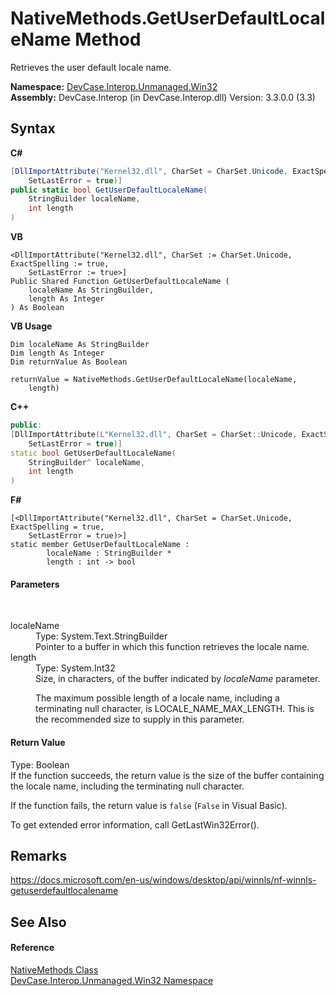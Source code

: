 # NativeMethods.GetUserDefaultLocaleName Method 
 

Retrieves the user default locale name.

**Namespace:**&nbsp;<a href="N_DevCase_Interop_Unmanaged_Win32">DevCase.Interop.Unmanaged.Win32</a><br />**Assembly:**&nbsp;DevCase.Interop (in DevCase.Interop.dll) Version: 3.3.0.0 (3.3)

## Syntax

**C#**<br />
``` C#
[DllImportAttribute("Kernel32.dll", CharSet = CharSet.Unicode, ExactSpelling = true, 
	SetLastError = true)]
public static bool GetUserDefaultLocaleName(
	StringBuilder localeName,
	int length
)
```

**VB**<br />
``` VB
<DllImportAttribute("Kernel32.dll", CharSet := CharSet.Unicode, ExactSpelling := true, 
	SetLastError := true>]
Public Shared Function GetUserDefaultLocaleName ( 
	localeName As StringBuilder,
	length As Integer
) As Boolean
```

**VB Usage**<br />
``` VB Usage
Dim localeName As StringBuilder
Dim length As Integer
Dim returnValue As Boolean

returnValue = NativeMethods.GetUserDefaultLocaleName(localeName, 
	length)
```

**C++**<br />
``` C++
public:
[DllImportAttribute(L"Kernel32.dll", CharSet = CharSet::Unicode, ExactSpelling = true, 
	SetLastError = true)]
static bool GetUserDefaultLocaleName(
	StringBuilder^ localeName, 
	int length
)
```

**F#**<br />
``` F#
[<DllImportAttribute("Kernel32.dll", CharSet = CharSet.Unicode, ExactSpelling = true, 
	SetLastError = true)>]
static member GetUserDefaultLocaleName : 
        localeName : StringBuilder * 
        length : int -> bool 

```


#### Parameters
&nbsp;<dl><dt>localeName</dt><dd>Type: System.Text.StringBuilder<br />Pointer to a buffer in which this function retrieves the locale name.</dd><dt>length</dt><dd>Type: System.Int32<br />Size, in characters, of the buffer indicated by *localeName* parameter. 

 The maximum possible length of a locale name, including a terminating null character, is LOCALE_NAME_MAX_LENGTH. This is the recommended size to supply in this parameter.</dd></dl>

#### Return Value
Type: Boolean<br />If the function succeeds, the return value is the size of the buffer containing the locale name, including the terminating null character. 

 If the function fails, the return value is `false` (`False` in Visual Basic). 

 To get extended error information, call GetLastWin32Error().

## Remarks
<a href="https://docs.microsoft.com/en-us/windows/desktop/api/winnls/nf-winnls-getuserdefaultlocalename" target="_blank">https://docs.microsoft.com/en-us/windows/desktop/api/winnls/nf-winnls-getuserdefaultlocalename</a>

## See Also


#### Reference
<a href="T_DevCase_Interop_Unmanaged_Win32_NativeMethods">NativeMethods Class</a><br /><a href="N_DevCase_Interop_Unmanaged_Win32">DevCase.Interop.Unmanaged.Win32 Namespace</a><br />
